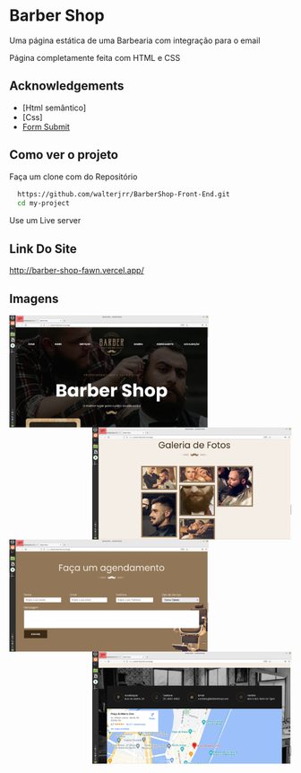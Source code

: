 
 
# Barber Shop

Uma página estática de uma Barbearia com integração para o email

Página completamente feita com HTML e CSS





## Acknowledgements

 - [Html semântico]
 - [Css]
 - [Form Submit](https://formsubmit.co/)


## Como ver o projeto

Faça um clone com do Repositório

```bash
  https://github.com/walterjrr/BarberShop-Front-End.git
  cd my-project
```
Use um Live server
## Link Do Site

http://barber-shop-fawn.vercel.app/
## Imagens 

<img align="left" alt="primeira" height="200" src="./imagesReadMe/primeira.png">
<img align="right" alt="primeira" height="200" src="./imagesReadMe/segunda.png">

</br>

<img align="left" alt="primeira" height="200" src="./imagesReadMe/terceira.png">
<img align="right" alt="primeira" height="200" src="./imagesReadMe/quarta.png">
